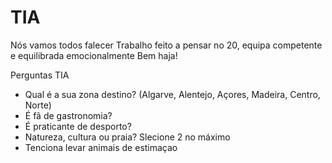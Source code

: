 # TIA
Nós vamos todos falecer
Trabalho feito a pensar no 20, equipa competente e equilibrada emocionalmente
Bem haja!


Perguntas TIA
- Qual é a sua zona destino? (Algarve, Alentejo, Açores, Madeira, Centro, Norte)
- É fã de gastronomia? 
- É praticante de desporto?
- Natureza, cultura ou praia? Slecione 2 no máximo
-  Tenciona levar animais de estimaçao